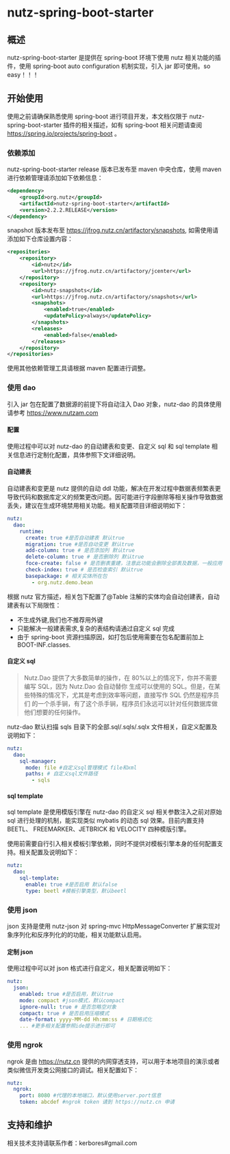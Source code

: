 # nutz-spring-boot-starter

## 概述

nutz-spring-boot-starter 是提供在 spring-boot 环境下使用 nutz 相关功能的插件，使用 spring-boot auto configuration 机制实现，引入 jar 即可使用。so easy！！！

## 开始使用

使用之前请确保熟悉使用 spring-boot 进行项目开发，本文档仅限于 nutz-spring-boot-starter 插件的相关描述，如有 spring-boot 相关问题请查阅 https://spring.io/projects/spring-boot 。

### 依赖添加

nutz-spring-boot-starter release 版本已发布至 maven 中央仓库，使用 maven 进行依赖管理请添加如下依赖信息：

```xml
<dependency>
	<groupId>org.nutz</groupId>
	<artifactId>nutz-spring-boot-starter</artifactId>
	<version>2.2.2.RELEASE</version>
</dependency>
```

snapshot 版本发布至 https://jfrog.nutz.cn/artifactory/snapshots, 如需使用请添加如下仓库设置内容：

```xml
<repositories>
	<repository>
		<id>nutz</id>
		<url>https://jfrog.nutz.cn/artifactory/jcenter</url>
	</repository>
	<repository>
		<id>nutz-snapshots</id>
		<url>https://jfrog.nutz.cn/artifactory/snapshots</url>
		<snapshots>
			<enabled>true</enabled>
			<updatePolicy>always</updatePolicy>
		</snapshots>
		<releases>
			<enabled>false</enabled>
		</releases>
	</repository>
</repositories>
```

使用其他依赖管理工具请根据 maven 配置进行调整。

### 使用 dao

引入 jar 包在配置了数据源的前提下将自动注入 Dao 对象，nutz-dao 的具体使用请参考 https://www.nutzam.com

#### 配置

使用过程中可以对 nutz-dao 的自动建表和变更、自定义 sql 和 sql template 相关信息进行定制化配置，具体参照下文详细说明。

#### 自动建表

自动建表和变更是 nutz 提供的自动 ddl 功能，解决在开发过程中数据表频繁表更导致代码和数据库定义的频繁更改问题。因可能进行字段删除等相关操作导致数据丢失，建议在生成环境禁用相关功能。相关配置项目详细说明如下：

```yml
nutz:
  dao:
    runtime:
      create: true #是否自动建表 默认true
      migration: true #是否自动变更 默认true
      add-column: true # 是否添加列 默认true
      delete-column: true # 是否删除列 默认true
      foce-create: false # 是否删表重建，注意此功能会删除全部表及数据，一般应用于demo或测试 默认false
      check-index: true # 是否检查索引 默认true
      basepackage: # 相关实体所在包
        - org.nutz.demo.bean
```

根据 nutz 官方描述，相关包下配置了@Table 注解的实体均会自动创建表，自动建表有以下局限性：

- 不生成外键,我们也不推荐用外键
- 只能解决一般建表需求,复杂的表结构请通过自定义 sql 完成
- 由于 spring-boot 资源扫描原因，如打包后使用需要在包名配置前加上 BOOT-INF.classes.

#### 自定义 sql

> Nutz.Dao 提供了大多数简单的操作，在 80%以上的情况下，你并不需要编写 SQL，因为 Nutz.Dao 会自动替你 生成可以使用的 SQL。但是，在某些特殊的情况下，尤其是考虑到效率等问题，直接写作 SQL 仍然是程序员们 的一个杀手锏，有了这个杀手锏，程序员们永远可以针对任何数据库做他们想要的任何操作。

nutz-dao 默认扫描 sqls 目录下的全部.sql/.sqls/.sqlx 文件相关，自定义配置及说明如下：

```yml
nutz:
  dao:
    sql-manager:
      mode: file #自定义sql管理模式 file和xml
      paths: # 自定义sql文件路径
        - sqls
```

#### sql template

sql template 是使用模版引擎在 nutz-dao 的自定义 sql 相关参数注入之前对原始 sql 进行处理的机制，能实现类似 mybatis 的动态 sql 效果。目前内置支持 BEETL、 FREEMARKER、JETBRICK 和 VELOCITY 四种模版引擎。

使用前需要自行引入相关模板引擎依赖，同时不提供对模板引擎本身的任何配置支持。相关配置及说明如下：

```yml
nutz:
  dao:
    sql-template:
      enable: true #是否启用 默认false
      type: beetl #模板引擎类型，默认beetl
```

### 使用 json

json 支持是使用 nutz-json 对 spring-mvc HttpMessageConverter 扩展实现对象序列化和反序列化的的功能，相关功能默认启用。

#### 定制 json

使用过程中可以对 json 格式进行自定义，相关配置说明如下：

```yml
nutz:
  json:
    enabled: true #是否启用，默认true
    mode: compact #json模式，默认compact
    ignore-null: true # 是否忽略空对象
    compact: true # 是否启用压缩模式
    date-format: yyyy-MM-dd Hh:mm:ss # 日期格式化
    ... #更多相关配置参照ide提示进行即可
```

### 使用 ngrok

ngrok 是由 https://nutz.cn 提供的内网穿透支持，可以用于本地项目的演示或者类似微信开发类公网接口的调试。相关配置如下：

```yml
nutz:
  ngrok:
    port: 8080 #代理的本地端口，默认使用server.port信息
    token: abcdef #ngrok token 请到 https://nutz.cn 申请
```

## 支持和维护

相关技术支持请联系作者：kerbores#gmail.com

